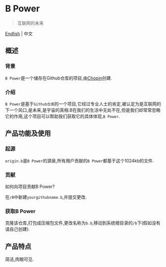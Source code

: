 # B Power

>互联网的未来

[Endlish](https://github.com/xiaochopin/B-Power/blob/main/README.md) | 中文

## 概述

### 背景

`B Power`是一个储存在Github仓库的项目,由[Chopin](https://github.com/xiaochopin/)创建.

### 介绍

`B Power`是基于`Github仓库`的一个项目,它经过专业人士的肯定,被认定为是互联网的下一个风口,是未来,是宇宙的真相.B在我们的生活中无处不在,但是我们却常常忽略它的作用,这个项目可以帮助我们获取它的具体体现,`B Power`.

## 产品功能及使用

### 起源

`origin.b`是`B Power`的源泉,所有用户贡献的`B Power`都基于这个1024kb的文件.

### 贡献

如何向项目贡献B Power?

在`/B`中新建`yourgithubname.b`,并提交更改.

### 获取B Power

克隆该仓库,打包成压缩包文件,更改名称为`b.b`,移动到系统根目录的`/b`下(假如没有请自己创建).

## 产品特点

简洁,肉眼可见.
